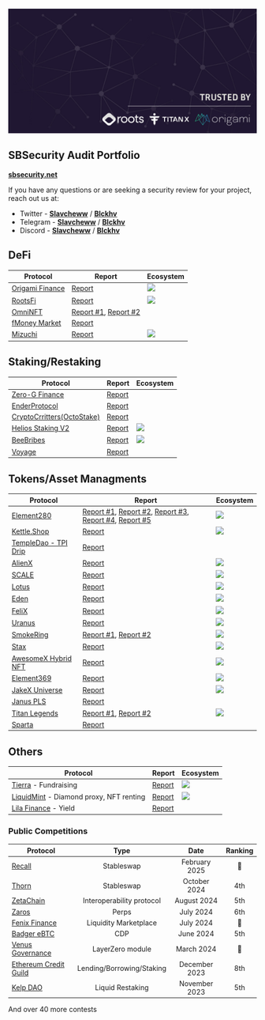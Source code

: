 <p align="center">
    <a href="https://sbsecurity.net" target="_blank">
        <img src="img/Banner.jpg" alt="SBSecurity Banner">
    </a>
</p>

## SBSecurity Audit Portfolio

[**sbsecurity.net**](https://sbsecurity.net/)

If you have any questions or are seeking a security review for your project, reach out us at:

- Twitter - [**Slavcheww**](https://twitter.com/Slavcheww) / [**Blckhv**](https://twitter.com/blckhv)
- Telegram - [**Slavcheww**](https://t.me/Slavcheww) / [**Blckhv**](https://t.me/Blckhv)
- Discord - [**Slavcheww**](https://discordapp.com/users/263383171058499585) / [**Blckhv**](https://discordapp.com/users/215564246786768896)

## DeFi

| **Protocol** | Report | Ecosystem |
|-----------------|----------------|------------------|
|[Origami Finance](https://origami.finance/) | [Report](/reports/private/Origami-Security-Review.pdf) | <img height="20" src="https://img.shields.io/badge/Berachain-e76812?style=flat" /> |
|[RootsFi](https://rootsfi.com/) | [Report](/reports/private/RootsFi-Security-Review.pdf) | <img height="20" src="https://img.shields.io/badge/Berachain-e76812?style=flat" /> |
| [OmniNFT](https://www.omnicat.xyz/) | [Report #1](/reports/private/OmniNFT-Security-Review.pdf), [Report #2](/reports/private/OmniNFT-Second-Security-Review.pdf)  |  |
|[fMoney Market](https://www.fmoney.market/lending) | [Report](/reports/private/fMoney-Security-Review.pdf) | |
|[Mizuchi]()  | [Report](/reports/private/Mizuchi-Security-Review.pdf) | <img height="20" src="https://img.shields.io/badge/TitanX-1fb356?style=flat" /> |

## Staking/Restaking

| **Protocol** | Report | Ecosystem |
|-----------------|----------------|------------------|
| [Zero-G Finance](https://zerog.finance/) | [Report](/reports/private/Zero-G-Finance-Security-Review.pdf) |  |
| [EnderProtocol](https://www.enderprotocol.io/) | [Report](/reports/private/Ender-Protocol-Security-Review.pdf) |  |
| [CryptoCrritters(OctoStake)](https://cryptocritters.meme/) | [Report](/reports/private/CryptoCritters-(OctoStake)-Security-Review.pdf) |  |
| [Helios Staking V2](https://app.helios.win/) | [Report](/reports/private/HeliosStakingV2-Security-Review.pdf) | <img height="20" src="https://img.shields.io/badge/TitanX-1fb356?style=flat" /> |
| [BeeBribes](https://www.lavenderfive.com/blog/permissionless-market-for-berachain-liquidity-incentives) | [Report](/reports/private/BeeBribes-Security-Review.pdf) | <img height="20" src="https://img.shields.io/badge/Berachain-e76812?style=flat" />  |
| [Voyage](https://voyage.gitbook.io/voyage) | [Report](/reports/private/Voyage-Security-Review.pdf) |  |

## Tokens/Asset Managments

| **Protocol** | Report | Ecosystem |
|-----------------|----------------|------------------|
| [Element280](https://docs.helios-hlx.win/element280) | [Report #1](/reports/private/Element280-Security-Review.pdf), [Report #2](/reports/private/Omnichain-Security-Review.pdf), [Report #3](/reports/private/H420-Security-Review.pdf), [Report #4](/reports/private/E280-NFT-Security-Review.pdf), [Report #5](/reports/private/E280-BNB-Security-Review.pdf)  | <img height="20" src="https://img.shields.io/badge/TitanX-1fb356?style=flat" /> |
| [Kettle.Shop](https://kettle.shop/) | [Report](/reports/private/Kettle-Mystery-Box-Security-Review.pdf) | <img height="20" src="https://img.shields.io/badge/Berachain-e76812?style=flat" /> |
| [TempleDao - TPI Drip](https://templedao.link/) | [Report](/reports/private/TempleDao-TPI-Security-Review.pdf) |  |
| [AlienX](https://xlr8r-build.gitbook.io/alienx) | [Report](/reports/private/AlienX-Security-Review.pdf) | <img height="20" src="https://img.shields.io/badge/TitanX-1fb356?style=flat" />  |
| [SCALE](https://zibars-organization.gitbook.io/scale) | [Report](/reports/private/SCALE-Security-Review.pdf) | <img height="20" src="https://img.shields.io/badge/TitanX-1fb356?style=flat" />  |
| [Lotus](https://docs.lotus.win/) | [Report](/reports/private/Lotus-Security-Review.pdf) | <img height="20" src="https://img.shields.io/badge/TitanX-1fb356?style=flat" />  |
| [Eden](https://eden-2.gitbook.io/eden) | [Report](/reports/private/Eden-Security-Review.pdf) | <img height="20" src="https://img.shields.io/badge/TitanX-1fb356?style=flat" />  |
| [FeliX](https://felix-protocol.gitbook.io/) |  [Report](/reports/private/FeliX-Security-Review.pdf) | <img height="20" src="https://img.shields.io/badge/TitanX-1fb356?style=flat" />  |
| [Uranus](https://uranus28.win/) | [Report](/reports/private/Uranus-Security-Review.pdf) | <img height="20" src="https://img.shields.io/badge/TitanX-1fb356?style=flat" />  |
| [SmokeRing](https://uranus28.win/) | [Report #1](/reports/private/Smoke-Ring-Security-Review.pdf), [Report #2](/reports/private/Smoke-Ring-OFT-Security-Review.pdf) | <img height="20" src="https://img.shields.io/badge/TitanX-1fb356?style=flat" /> |
| [Stax](https://element280.win/) | [Report](/reports/private/Stax-Security-Review.pdf) | <img height="20" src="https://img.shields.io/badge/TitanX-1fb356?style=flat" /> |
| [AwesomeX Hybrid NFT](https://docs.awesomex.win/awesomex-hybrid-nfts/awesomex-hybrid-nfts) | [Report](/reports/private/AwesomeX-Hybrid-NFT-Security-Review.pdf) | <img height="20" src="https://img.shields.io/badge/TitanX-1fb356?style=flat" /> |
| [Element369](https://docs.helios-hlx.win/element-369) | [Report](/reports/private/Element369-Security-Review.pdf) | <img height="20" src="https://img.shields.io/badge/TitanX-1fb356?style=flat" /> |
| [JakeX Universe](https://www.jakex.win/) | [Report](/reports/private/JakeXUniverse-Security-Review.pdf) | <img height="20" src="https://img.shields.io/badge/TitanX-1fb356?style=flat" /> |
| [Janus PLS](https://docs.helios-hlx.win/helios/additional-projects/janus) | [Report](/reports/private/Janus-PLS-Security-Review.pdf) | |
| [Titan Legends]() | [Report #1](/reports/private/Titan%20Legends-Warlords-Security-Review.pdf), [Report #2](/reports/private/TitanLegends-BnB-Security-Review.pdf) | <img height="20" src="https://img.shields.io/badge/TitanX-1fb356?style=flat" /> |
| [Sparta]() | [Report](/reports/private/Sparta-Security-Review.pdf) | |

## Others
| **Protocol** | Report | Ecosystem |
|-----------------|----------------|------------------|
| [Tierra](https://www.tierra.live/) - Fundraising | [Report](/reports/private/Tierra-Security-Review.pdf) | <img height="20" src="https://img.shields.io/badge/Berachain-e76812?style=flat" /> |
| [LiquidMint](https://liquidmint.xyz/) - Diamond proxy, NFT renting | [Report](/reports/private/LiquidMint-Security-Review.pdf) | <img height="20" src="https://img.shields.io/badge/Berachain-e76812?style=flat" /> |
| [Lila Finance](https://www.lila.finance/) - Yield| [Report](/reports/private/Lila-Finance-Report.pdf) |  |


### Public Competitions

| **Protocol** | Type  | Date | Ranking |
|-----------------|:----------------:|:------------------:|:------------------------:|
|[Recall](https://code4rena.com/audits/2025-02-recall) | Stableswap | February 2025 | 🥈 |
|[Thorn](https://app.hats.finance/audit-competitions/thorn-protocol-0x1286ecdac50215a366458a14968fbca4bd95067d/leaderboard) | Stableswap | October 2024 | 4th |
|[ZetaChain](https://cantina.xyz/competitions/80a33cf0-ad69-4163-a269-d27756aacb5e) | Interoperability protocol | August 2024 | 5th |
|[Zaros](https://codehawks.cyfrin.io/c/2024-07-zaros) | Perps | July 2024 | 6th |
|[Fenix Finance](https://www.fenixfinance.io/) | Liquidity Marketplace | July 2024 | 🥈 |
|[Badger eBTC](https://code4rena.com/audits/2024-06-ebtc-zap-router) | CDP | June 2024 | 5th |
|[Venus Governance](https://cantina.xyz/competitions/ddf86a5c-6f63-430f-aadc-d8742b4b1bcf) | LayerZero module | March 2024 | 🥇 |
|[Ethereum Credit Guild](https://code4rena.com/audits/2023-12-ethereum-credit-guild) | Lending/Borrowing/Staking | December 2023 | 8th |
|[Kelp DAO](https://code4rena.com/audits/2023-11-kelp-dao-rseth) | Liquid Restaking | November 2023 | 5th |

And over 40 more contests 
